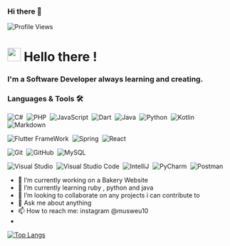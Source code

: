 ### Hi there 👋

<!--
**Musweu10/Musweu10** is a ✨ _special_ ✨ repository because its `README.md` (this file) appears on your GitHub profile.

Here are some ideas to get you started:-->

![Profile Views](http://estruyf-github.azurewebsites.net/api/VisitorHit?user=musweu10&repo=musweu10&countColorcountColor)

<h1><img src="https://emojis.slackmojis.com/emojis/images/1531849430/4246/blob-sunglasses.gif?1531849430" width="30"/> Hello there ! </h1>

### I'm a Software Developer always learning and creating.


### Languages & Tools 🛠


![C#](https://img.shields.io/badge/-Csharp-05122A?style=flat&logo=csharp)&nbsp;
![PHP](https://img.shields.io/badge/Php-05122A?style=flat&logo=php&logoColor=purple)&nbsp;
![JavaScript](https://img.shields.io/badge/Javascript-05122A?style=flat&logo=javascript&logoColor=yellow)&nbsp;
![Dart](https://img.shields.io/badge/-Dart-05122A?style=flat&logo=dart&logoColor=blue)&nbsp;
![Java](https://img.shields.io/badge/-Java-05122A?style=flat&logo=Java&logoColor=white)&nbsp;
![Python](https://img.shields.io/badge/-Python-05122A?style=flat&logo=python)&nbsp;
![Kotlin](https://img.shields.io/badge/-Kotlin-05122A?style=flat&logo=kotlin)&nbsp;
![Markdown](https://img.shields.io/badge/-Markdown-05122A?style=flat&logo=markdown)&nbsp;

![Flutter FrameWork](https://img.shields.io/badge/-Flutter-05122A?style=flat&logo=flutter)&nbsp;
![Spring](https://img.shields.io/badge/-Spring-05122A?style=flat&logo=spring&logoColor=white)&nbsp;
![React](https://img.shields.io/badge/-React-05122A?style=flat&logo=react&logoColor=blue)&nbsp;

![Git](https://img.shields.io/badge/-Git-05122A?style=flat&logo=git)&nbsp;
![GitHub](https://img.shields.io/badge/-GitHub-05122A?style=flat&logo=github)&nbsp;
![MySQL](https://img.shields.io/badge/-MySQL-05122A?style=flat&logo=mysql&logoColor=white)&nbsp;


![Visual Studio ](https://img.shields.io/badge/-Visual%20Studio-05122A?style=flat&logo=visual-studio&logoColor=007ACC)&nbsp;
![Visual Studio Code](https://img.shields.io/badge/-Visual%20Studio%20Code-05122A?style=flat&logo=visual-studio-code&logoColor=007ACC)&nbsp;
![IntelliJ](https://img.shields.io/badge/-IntelliJ-05122A?style=flat&logo=jetbrains)&nbsp;
![PyCharm](https://img.shields.io/badge/-Pycharm-05122A?style=flat&logo=pycharm)&nbsp;
![Postman](https://img.shields.io/badge/-Postman-05122A?style=flat&logo=postman)&nbsp;

- 🔭 I’m currently working on a Bakery Website
- 🌱 I’m currently learning ruby , python and java 
- 👯 I’m looking to collaborate on any projects i can contribute to
- 💬 Ask me about anything
- 📫 How to reach me: instagram @musweu10
- <!-- 🤔 I’m looking for help with--> 
<!-- 😄 Pronouns: ..-->
<!--- ⚡ Fun fact:--> 

[![Top Langs](https://github-readme-stats.vercel.app/api/top-langs/?username=musweu10&layout=compact)](https://github.com/musweu10/github-readme-stats)

